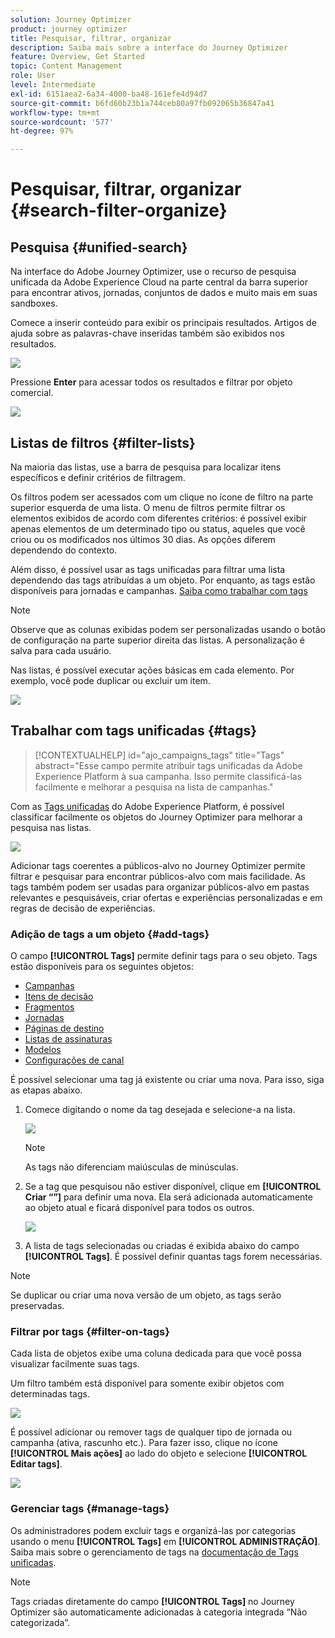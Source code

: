 ```yaml
---
solution: Journey Optimizer
product: journey optimizer
title: Pesquisar, filtrar, organizar
description: Saiba mais sobre a interface do Journey Optimizer
feature: Overview, Get Started
topic: Content Management
role: User
level: Intermediate
exl-id: 6151aea2-6a34-4000-ba48-161efe4d94d7
source-git-commit: b6fd60b23b1a744ceb80a97fb092065b36847a41
workflow-type: tm+mt
source-wordcount: '577'
ht-degree: 97%

---
```


# Pesquisar, filtrar, organizar {#search-filter-organize}

## Pesquisa {#unified-search}

Na interface do Adobe Journey Optimizer, use o recurso de pesquisa unificada da Adobe Experience Cloud na parte central da barra superior para encontrar ativos, jornadas, conjuntos de dados e muito mais em suas sandboxes.

Comece a inserir conteúdo para exibir os principais resultados. Artigos de ajuda sobre as palavras-chave inseridas também são exibidos nos resultados.

![](assets/unified-search.png)

Pressione **Enter** para acessar todos os resultados e filtrar por objeto comercial.

![](assets/search-and-filter.png)

## Listas de filtros {#filter-lists}

Na maioria das listas, use a barra de pesquisa para localizar itens específicos e definir critérios de filtragem.

Os filtros podem ser acessados com um clique no ícone de filtro na parte superior esquerda de uma lista. O menu de filtros permite filtrar os elementos exibidos de acordo com diferentes critérios: é possível exibir apenas elementos de um determinado tipo ou status, aqueles que você criou ou os modificados nos últimos 30 dias. As opções diferem dependendo do contexto.

Além disso, é possível usar as tags unificadas para filtrar uma lista dependendo das tags atribuídas a um objeto. Por enquanto, as tags estão disponíveis para jornadas e campanhas. [Saiba como trabalhar com tags](#tags)

>[!NOTE]
>
>Observe que as colunas exibidas podem ser personalizadas usando o botão de configuração na parte superior direita das listas. A personalização é salva para cada usuário.

Nas listas, é possível executar ações básicas em cada elemento. Por exemplo, você pode duplicar ou excluir um item.

![](assets/journey4.png)

## Trabalhar com tags unificadas {#tags}

>[!CONTEXTUALHELP]
>id="ajo_campaigns_tags"
>title="Tags"
>abstract="Esse campo permite atribuir tags unificadas da Adobe Experience Platform à sua campanha. Isso permite classificá-las facilmente e melhorar a pesquisa na lista de campanhas."

Com as [Tags unificadas](https://experienceleague.adobe.com/docs/experience-platform/administrative-tags/overview.html?lang=pt-BR) do Adobe Experience Platform, é possível classificar facilmente os objetos do Journey Optimizer para melhorar a pesquisa nas listas.

![](../rn/assets/do-not-localize/campaigns-tag.gif)

Adicionar tags coerentes a públicos-alvo no Journey Optimizer permite filtrar e pesquisar para encontrar públicos-alvo com mais facilidade. As tags também podem ser usadas para organizar públicos-alvo em pastas relevantes e pesquisáveis, criar ofertas e experiências personalizadas e em regras de decisão de experiências.

### Adição de tags a um objeto {#add-tags}

O campo **[!UICONTROL Tags]** permite definir tags para o seu objeto. Tags estão disponíveis para os seguintes objetos:

* [Campanhas](../campaigns/create-campaign.md#create)
* [Itens de decisão](../experience-decisioning/items.md)
* [Fragmentos](../content-management/fragments.md)
* [Jornadas](../building-journeys/journey-properties.md)
* [Páginas de destino](../landing-pages/create-lp.md)
* [Listas de assinaturas](../landing-pages/subscription-list.md)
* [Modelos](../content-management/content-templates.md)
* [Configurações de canal](../configuration/channel-surfaces.md#channel-config-tags)

É possível selecionar uma tag já existente ou criar uma nova. Para isso, siga as etapas abaixo.

1. Comece digitando o nome da tag desejada e selecione-a na lista.

   ![](assets/tags1.png)

   >[!NOTE]
   >
   > As tags não diferenciam maiúsculas de minúsculas.

1. Se a tag que pesquisou não estiver disponível, clique em **[!UICONTROL Criar “”]** para definir uma nova. Ela será adicionada automaticamente ao objeto atual e ficará disponível para todos os outros.

   ![](assets/tags4.png)

1. A lista de tags selecionadas ou criadas é exibida abaixo do campo **[!UICONTROL Tags]**. É possível definir quantas tags forem necessárias.

>[!NOTE]
> 
> Se duplicar ou criar uma nova versão de um objeto, as tags serão preservadas.

### Filtrar por tags {#filter-on-tags}

Cada lista de objetos exibe uma coluna dedicada para que você possa visualizar facilmente suas tags.

Um filtro também está disponível para somente exibir objetos com determinadas tags.

![](assets/tags2.png)

É possível adicionar ou remover tags de qualquer tipo de jornada ou campanha (ativa, rascunho etc.). Para fazer isso, clique no ícone **[!UICONTROL Mais ações]** ao lado do objeto e selecione **[!UICONTROL Editar tags]**.

![](assets/tags3.png)

### Gerenciar tags {#manage-tags}

Os administradores podem excluir tags e organizá-las por categorias usando o menu **[!UICONTROL Tags]** em **[!UICONTROL ADMINISTRAÇÃO]**. Saiba mais sobre o gerenciamento de tags na [documentação de Tags unificadas](https://experienceleague.adobe.com/docs/experience-platform/administrative-tags/ui/managing-tags.html?lang=pt-BR).

>[!NOTE]
>
> Tags criadas diretamente do campo **[!UICONTROL Tags]** no Journey Optimizer são automaticamente adicionadas à categoria integrada “Não categorizada”.
